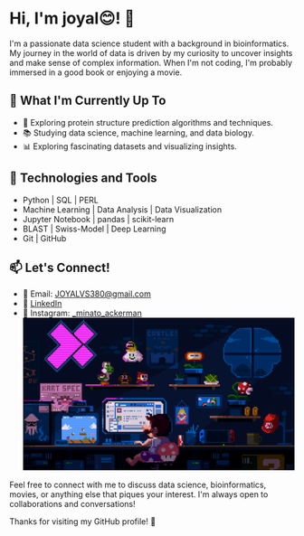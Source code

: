 # Hi, I'm joyal😊! 👋
I'm a passionate data science student with a background in bioinformatics. My journey in the world of data is driven by my curiosity to uncover insights and make sense of complex information. When I'm not coding, I'm probably immersed in a good book or enjoying a movie.

## 🌱 What I'm Currently Up To
- 🧬 Exploring protein structure prediction algorithms and techniques.
- 📚 Studying data science, machine learning, and data biology.
- 📊 Exploring fascinating datasets and visualizing insights.

## 🔧 Technologies and Tools

- Python | SQL | PERL 
- Machine Learning | Data Analysis | Data Visualization
- Jupyter Notebook | pandas | scikit-learn                         
- BLAST | Swiss-Model | Deep Learning
- Git | GitHub

## 📫 Let's Connect!

- 📧 Email: JOYALVS380@gmail.com
- 💼 [LinkedIn](https://www.linkedin.com/in/joyal-vs-774135246/)
- 📸 Instagram: [_minato_ackerman](https://www.instagram.com/_minato_ackerman/)
![Mario Coding](225813708-98b745f2-7d22-48cf-9150-083f1b00d6c9.gif)

Feel free to connect with me to discuss data science, bioinformatics, movies, or anything else that piques your interest. I'm always open to collaborations and conversations!

Thanks for visiting my GitHub profile! 🚀

<!---
joyall2812/joyall2812 is a ✨ special ✨ repository because its `README.md` (this file) appears on your GitHub profile.
You can click the Preview link to take a look at your changes.
--->
